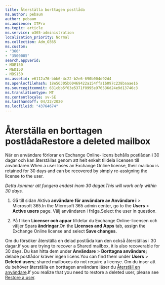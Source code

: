 ```yaml
---
title: Återställa borttagen postlåda
ms.author: pebaum
author: pebaum
ms.audience: ITPro
ms.topic: article
ms.service: o365-administration
localization_priority: Normal
ms.collection: Adm_O365
ms.custom:
- "360"
- "3500005"
search.appverid:
- MOE150
- MED150
- MBS150
ms.assetid: e6112a76-bbb6-4c22-b2e6-690b004d92d4
ms.openlocfilehash: 18e56305b60469422a154ffa1b097c238baaae16
ms.sourcegitcommit: 631cbb5f03e5371f0995e976536d24e9d13746c3
ms.translationtype: MT
ms.contentlocale: sv-SE
ms.lasthandoff: 04/22/2020
ms.locfileid: "43764674"
---
```

# <a name="restore-a-deleted-mailbox"></a><span data-ttu-id="85cf7-102">Återställa en borttagen postlåda</span><span class="sxs-lookup"><span data-stu-id="85cf7-102">Restore a deleted mailbox</span></span>

<span data-ttu-id="85cf7-103">När en användare förlorar en Exchange Online-licens behålls postlådan i 30 dagar och kan återställas genom att helt enkelt tilldela licensen till användaren.</span><span class="sxs-lookup"><span data-stu-id="85cf7-103">When a user loses an Exchange Online license, their mailbox is retained for 30 days and can be recovered by simply re-assigning the license to the user.</span></span>
  
 <span data-ttu-id="85cf7-104">*Detta kommer att fungera endast inom 30 dagar.*</span><span class="sxs-lookup"><span data-stu-id="85cf7-104">*This will work only within 30 days.*</span></span>  
  
1. <span data-ttu-id="85cf7-105">Gå till sidan Aktiva **användare** **för användare av Användare i** \> Microsoft 365.</span><span class="sxs-lookup"><span data-stu-id="85cf7-105">In the Microsoft 365 admin center, go to the **Users** \> **Active users** page.</span></span> <span data-ttu-id="85cf7-106">Välj användaren i fråga.</span><span class="sxs-lookup"><span data-stu-id="85cf7-106">Select the user in question.</span></span>

2. <span data-ttu-id="85cf7-107">På fliken **Licenser och appar** tilldelar du Exchange Online-licensen och väljer Spara **ändringar**.</span><span class="sxs-lookup"><span data-stu-id="85cf7-107">On the **Licenses and Apps** tab, assign the Exchange Online license and select **Save changes**.</span></span>

<span data-ttu-id="85cf7-108">Om du försöker återställa en delad postlåda kan den också återställas i 30 dagar.</span><span class="sxs-lookup"><span data-stu-id="85cf7-108">If you are trying to recover a Shared mailbox, it is also recoverable for 30 days.</span></span> <span data-ttu-id="85cf7-109">Du kan hitta dem under **Användare** \> **Borttagna användare;** delade postlådor kräver ingen licens.</span><span class="sxs-lookup"><span data-stu-id="85cf7-109">You can find them under **Users** \> **Deleted users**; shared mailboxes do not require a license.</span></span> <span data-ttu-id="85cf7-110">Om du inser att du behöver återställa en borttagen användare läser du [Återställ en användare](https://docs.microsoft.com/office365/admin/add-users/restore-user).</span><span class="sxs-lookup"><span data-stu-id="85cf7-110">If you realize that you need to restore a deleted user, please see [Restore a user](https://docs.microsoft.com/office365/admin/add-users/restore-user).</span></span>
  